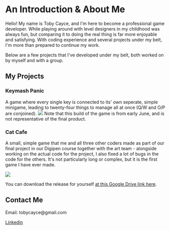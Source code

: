 # An Introduction & About Me

Hello!  My name is Toby Cayce, and I'm here to become a professional game developer.  While playing around with level designers in my childhood was always fun, but comparing it to doing the real thing is far more enjoyable and satisfying.  With coding experience and several projects under my belt, I'm more than prepared to continue my work.

Below are a few projects that I've developed under my belt, both worked on by myself and with a group.

## My Projects

### Keymash Panic
A game where every single key is connected to its' own seperate, simple minigame, leading to twenty-four things to manage all at once (Q/W and O/P are conjoined).
<img src='https://user-images.githubusercontent.com/70346578/126044865-d995a6d2-f610-4e6e-a586-a7c17b3ead1c.gif'>
Note that this build of the game is from early June, and is not representative of the final product.

### Cat Cafe
A small, simple game that me and all three other coders made as part of our final project in our Digipen course together with the art team - alongside working on the actual code for the project, I also fixed a lot of bugs in the code for the others.  It's not particularly long or complex, but it is the first game I have ever made.

<img src='https://user-images.githubusercontent.com/70346578/126530973-8c01c245-95d8-4a19-ac46-39da811d2633.png'>


You can download the release for yourself <a href='https://drive.google.com/file/d/1imzSpm63cAYODO4dKhUwemycbvEMxLD8/view?usp=sharing'>at this Google Drive link here</a>.
  
## Contact Me

<Insert ways to contact me here>
Email: tobycayce@gmail.com
  
  <a href='https://www.linkedin.com/in/toby-cayce-06bb1a1b5/'>Linkedin</a>
